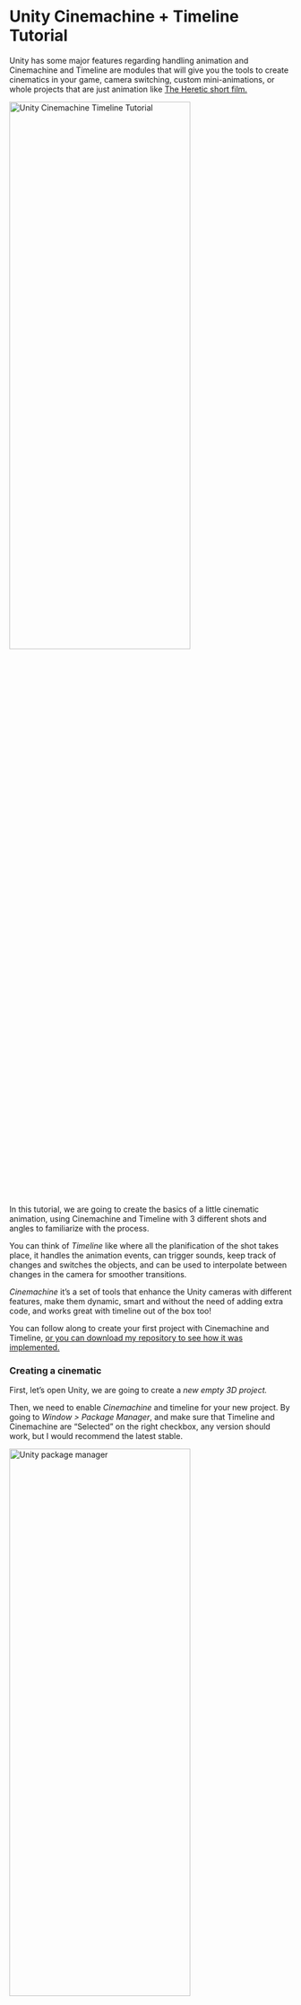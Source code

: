 # Unity Cinemachine + Timeline Tutorial

Unity has some major features regarding handling animation and Cinemachine and Timeline are modules that will give you the tools to create cinematics in your game, camera switching, custom mini-animations, or whole projects that are just animation like [The Heretic short film.](https://www.youtube.com/watch?v=iQZobAhgayA&ab_channel=Unity)

<img src="https://raw.githubusercontent.com/Ucamo/ucamo.github.io/main/assets/images/Unity_cinemachine_timeline_tutorial/img_1.gif" width="80%" height="50%" alt="Unity Cinemachine Timeline Tutorial">

In this tutorial, we are going to create the basics of a little cinematic animation, using Cinemachine and Timeline with 3 different shots and angles to familiarize with the process.

You can think of *Timeline* like where all the planification of the shot takes place, it handles the animation events, can trigger sounds, keep track of changes and switches the objects, and can be used to interpolate between changes in the camera for smoother transitions.

*Cinemachine* it’s a set of tools that enhance the Unity cameras with different features, make them dynamic, smart and without the need of adding extra code, and works great with timeline out of the box too!

You can follow along to create your first project with Cinemachine and Timeline, [or you can download my repository to see how it was implemented.](https://github.com/Ucamo/Unity-Cinemachine-Timeline)

### Creating a cinematic
First, let’s open Unity, we are going to create a *new empty 3D project.*

Then, we need to enable *Cinemachine* and timeline for your new project. By going to *Window > Package Manager*, and make sure that Timeline and Cinemachine are “Selected” on the right checkbox, any version should work, but I would recommend the latest stable.

<img src="https://raw.githubusercontent.com/Ucamo/ucamo.github.io/main/assets/images/Unity_cinemachine_timeline_tutorial/img_2.png" width="80%" height="50%" alt="Unity package manager">

If you don’ see Cinemachine at first, you can search the package in the *“in Project”* tab, and change it to *“Unity Registry”* that will make the other optional packages to show up, and you can search for Cinemachine from the list.

After this, and since we were going to upload our project to [Github](https://github.com/Ucamo/Unity-Cinemachine-Timeline), I decide to not use assets that I didn’t have the license to re-publish in other platforms, so today’s example it’s going to be with a 3D cube , so let’s add a 3D cube to our scene, by right clicking the *Hierarchy* window and select *3D object > Cube.*

I ended up adding a *3D Object > Plane* too, just to give a little more of sense and I scale it up to look like a ground where the 3D cube will be on.

<img src="https://raw.githubusercontent.com/Ucamo/ucamo.github.io/main/assets/images/Unity_cinemachine_timeline_tutorial/img_3.png" width="80%" height="50%" alt="Two 3d cubes in unity">

_The hero of our next big hit_

Let’s re-name our cube by right-clicking the cube and selecting *“Rename”*, I rename it to *“AnimatedCube”*.

Then, we are going to start animating our cube directly on the timeline, to do so, Open up the *Timeline* window by going to *Window > Sequencing > Timeline.*

<img src="https://raw.githubusercontent.com/Ucamo/ucamo.github.io/main/assets/images/Unity_cinemachine_timeline_tutorial/img_4.png" width="80%" height="50%" alt="Unity timeline empty">

And let’s create an *Empty GameObject* in our *Hierarchy* Window, by right clicking and select *“Create Empty”*. Let’s rename that new empty Game Object to “Timeline”, that would work as the controller of our scene.

While having our “Timeline” object, go to the Timeline window and click on *“Create”* on the following option.

<img src="https://raw.githubusercontent.com/Ucamo/ucamo.github.io/main/assets/images/Unity_cinemachine_timeline_tutorial/img_5.png" width="80%" height="50%" alt="Unity timeline create director component">

Then, as you do with making new animations, a prompt will show up asking you to name your *.playable* object and save it in a location within your project, you can name it as you want, I name it “cutscene”.

Once created, click on the three dots that appear in you animator by default, and delete it

<img src="https://raw.githubusercontent.com/Ucamo/ucamo.github.io/main/assets/images/Unity_cinemachine_timeline_tutorial/img_6.png" width="80%" height="50%" alt="Unity timeline options">

Then, *right click* on that space and create a new *“Animation Track”*. This track on Timeline, will handle the animations in our cube. Since this is an entirely new project, the cube doesn’t have animation, so in this example we are going to animate it ourselves.

*Drag and drop your 3D cube* into the *“GameObject {Animator}”* of the *Animation Track*. This will assign the 3D cube to the track and will let us animate it.

If we hit the *red circle in our track*, we are going to *“Record”* whatever it happens with our 3D cube, in this example, hit the Record button, and move the 3D cube around every 40 or 60 frames, then change directions.

<img src="https://raw.githubusercontent.com/Ucamo/ucamo.github.io/main/assets/images/Unity_cinemachine_timeline_tutorial/img_7.gif" width="80%" height="50%" alt="Unity 3d cube moving with timeline on third person view">

_Please not that at the bottom, the keyframes are marked where the movement stoped and continue._

Now we are using Timeline, if we wanted to involve more objects in our shot, we would need to add more “Tracks” and add the animation when needed.

Now, to add Cinemachine to our project. We need to select our *“Main Camera”*, and in the Inspector window, click on *“Add Component”* and look for *“CinemachineBrain”*

<img src="https://raw.githubusercontent.com/Ucamo/ucamo.github.io/main/assets/images/Unity_cinemachine_timeline_tutorial/img_8.png" width="80%" height="50%" alt="Unity cinemachine brain setup">

We don’t need to do anything else with our Main Camera, but this will be used as the “Main controller” of the rest of our Cinemachine cameras.

What we are going to do, as in cinema, when there is an important scene and there is some shots from different angles, and different cameras at the same time, we are going to create those extra cameras and let them know what we want from them.

Let’s create our first Virtual Camera, by right clicking our *Hierarchy Window* and select *Cinemachine > Virtual Camera.*

*Note:* This might cause that your main camera end up not where it was before, but you can re position it whenever you want, let’s move around the Virtual Camera in an angle you like, and you will notice that there is a component on the Inspector Window called *“CinemachineVirtualCamera”*, let’s add our *animated 3D cube* to the *“Follow”* and *“Look At”* properties by drag and drop our cube into those fields.

<img src="https://raw.githubusercontent.com/Ucamo/ucamo.github.io/main/assets/images/Unity_cinemachine_timeline_tutorial/img_9.png" width="80%" height="50%" alt="Unity cinemachine virtual camera properties">

You might notice that in the *“Game”* Window, when you have your virtual camera selected it might look something like this:

<img src="https://raw.githubusercontent.com/Ucamo/ucamo.github.io/main/assets/images/Unity_cinemachine_timeline_tutorial/img_10.png" width="80%" height="50%" alt="Unity virtual camera view in editor">

Those guidelines will help you in the composition of your shot, and the red border it’s a guide to let you know that the object will be harder to see in those places.

Now, if you click *Play* in Unity, you will notice that your 3D cube moves around for the animation, and the virtual camera follow it around.

That’s a very easy example of how to use Cinemachine, now for mix it up with Timeline, let’s select the *“Timeline” game object* from our *Hierarchy Window*, and *Drag and drop our “Main Camera”* object to create a *Cinemachine Track.*

<img src="https://raw.githubusercontent.com/Ucamo/ucamo.github.io/main/assets/images/Unity_cinemachine_timeline_tutorial/img_11.png" width="80%" height="50%" alt="Unity timeline with diferent properties">

Then, we can adjust where the virtual camera will come into play during the shot and by how long, but the fun begins when we add more virtual cameras.

Let’s add two more Virtual cameras by *right clicking the Hierarchy window* and select *Cinemachine > Virtual Camera*

Position your second virtual camera where you pleased and on the *CinemachineVirtualCamera* of that second virtual camera, let’s make it just *“Look At”* our cube, but not follow it

<img src="https://raw.githubusercontent.com/Ucamo/ucamo.github.io/main/assets/images/Unity_cinemachine_timeline_tutorial/img_12.png" width="80%" height="50%" alt="Unity Cinemachine virtual camera inspector">

This will give the effect of a stationary Camera that just follows a target in movement.

And for the Third virtual camera, I position it in a different place in the scene and gave it this properties

<img src="https://raw.githubusercontent.com/Ucamo/ucamo.github.io/main/assets/images/Unity_cinemachine_timeline_tutorial/img_13.png" width="80%" height="50%" alt="Unity Cinemachine 3 virtual cameras">

It will work like the first Virtual Camera but from a different angle.

Now, if we go back to the *Hierarchy Window*, and select our *“Timeline” game object*, we can add the rest of the virtual cameras to our *“Cinemachine Track”*

<img src="https://raw.githubusercontent.com/Ucamo/ucamo.github.io/main/assets/images/Unity_cinemachine_timeline_tutorial/img_14.png" width="80%" height="50%" alt="Unity Timeline in editor">

And if we adjust the duration of the virtual cameras in the Cinemachine Track, we can get some very interesting result, if we try to *overlap two virtual cameras*, it will result on Timeline, *interpolating thos two cameras into a smooth transition*. Let’s see the result:

<img src="https://raw.githubusercontent.com/Ucamo/ucamo.github.io/main/assets/images/Unity_cinemachine_timeline_tutorial/img_15.gif" width="80%" height="50%" alt="Unity Timeline in editor animated with different virtual cameras">

That’s it, you just created your fist cinematic using Unity Cinemachine and Timeline.

From now on you can play around with these basic concepts and explore the different types of Cameras from Cinemachine, and Tracks from Timeline to get some really impresive results.

Hope you had like it this little tutorial and remember that you can get the whole project in my [github repository](https://github.com/Ucamo/Unity-Cinemachine-Timeline).

Happy gamedev!